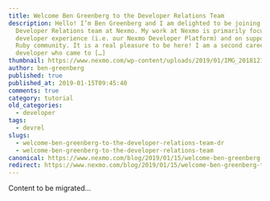```yaml
---
title: Welcome Ben Greenberg to the Developer Relations Team
description: Hello! I’m Ben Greenberg and I am delighted to be joining the
  Developer Relations team at Nexmo. My work at Nexmo is primarily focused on
  developer experience (i.e. our Nexmo Developer Platform) and on supporting the
  Ruby community. It is a real pleasure to be here! I am a second career
  developer who came to […]
thumbnail: https://www.nexmo.com/wp-content/uploads/2019/01/IMG_20181218_154449.jpg
author: ben-greenberg
published: true
published_at: 2019-01-15T09:45:40
comments: true
category: tutorial
old_categories:
  - developer
tags:
  - devrel
slugs:
  - welcome-ben-greenberg-to-the-developer-relations-team-dr
  - welcome-ben-greenberg-to-the-developer-relations-team
canonical: https://www.nexmo.com/blog/2019/01/15/welcome-ben-greenberg-to-the-developer-relations-team-dr
redirect: https://www.nexmo.com/blog/2019/01/15/welcome-ben-greenberg-to-the-developer-relations-team-dr
---
```

Content to be migrated...
